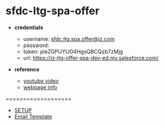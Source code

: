 # sfdc-ltg-spa-offer

* **credentials**
  * username: sfdc.ltg.spa.offer@jz.com
  * password:
  * token: pleZGPUYUO4HgsQBCQzb7zMjg
  * url: https://jz-ltg-offer-spa-dev-ed.my.salesforce.com/

* **reference**
  * [youtube video](https://www.youtube.com/watch?v=c9jGjkr-xm4&feature=share)
  * [webpage info](https://developer.salesforce.com/events/webinars/singlepagelightning)

===================

* [SETUP](./notes/Setup.md)
* [Email Template](./notes/EmailTemplate.md)
